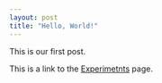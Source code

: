 ```yaml
---
layout: post
title: "Hello, World!"
---
```


This is our first post.

This is a link to the [Experimetnts](experiments.md) page.
